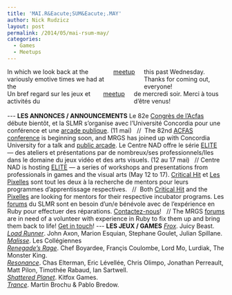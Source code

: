 ```yaml
---
title: 'MAI.R&Eacute;SUM&Eacute;.MAY'
author: Nick Rudzicz
layout: post
permalink: /2014/05/mai-rsum-may/
categories:
  - Games
  - Meetups
---
```

<div class="large-6 columns ">
In which we look back at the variously emotive times we had at the <a href="{{ site.baseurl }}/2014/05/meetup-mai-7-may/">meetup</a> this past Wednesday.
Thanks for coming out, everyone!
</div><div class="large-6 columns ">
Un bref regard sur les jeux et activit&eacute;s du <a href="{{ site.baseurl }}/2014/05/meetup-mai-7-may/">meetup</a> de mercredi soir.
Merci &agrave; tous d&#8217;&ecirc;tre venus!<br /> &nbsp;
</div>
---
<strong>LES ANNONCES / ANNOUNCEMENTS</strong>
Le 82e <a href="http://www.acfas.ca/evenements/congres/programme/82/special/232615">Congr&egrave;s de l&#8217;Acfas</a> d&eacute;bute bient&ocirc;t, et la SLMR s&#8217;organise avec l&#8217;Universit&eacute; Concordia pour une conf&eacute;rence et une <a href="{{ site.baseurl }}/2014/05/acfas-la-culture-ludique-actuelle/">arcade publique</a>. (11 mai) &nbsp; //&nbsp; The 82nd <a href="http://www.acfas.ca/evenements/congres/programme/82/special/232615">ACFAS conference</a> is beginning soon, and MRGS has joined up with Concordia University for a talk and <a href="{{ site.baseurl }}/2014/05/acfas-la-culture-ludique-actuelle/">public arcade</a>.
Le Centre NAD offre le s&eacute;rie <a href="http://elite.nad.ca/fr/">ELITE</a> &#8212; des ateliers et pr&eacute;sentations par de nombreux/ses professionnels/lles dans le domaine du jeux vid&eacute;o et des arts visuels. (12 au 17 mai) &nbsp; //&nbsp;Centre NAD is hosting <a href="http://elite.nad.ca/">ELITE</a> &#8212; a series of workshops and presentations from professionals in games and the visual arts (May 12 to 17).
<a href="http://www.criticalhitmontreal.ca/">Critical Hit</a> et <a href="http://pixelles.ca/fr/">Les Pixelles</a> sont tout les deux &agrave; la recherche de mentors pour leurs programmes d&#8217;apprentissage respectives. &nbsp; //&nbsp; Both <a href="http://www.criticalhitmontreal.ca/">Critical Hit</a> and the <a href="http://pixelles.ca/">Pixelles</a> are looking for mentors for their respective incubator programs.
Les <a href="http://forum.mrgs.ca/">forums</a> du SLMR sont en besoin d&#8217;un/e b&eacute;n&eacute;vole avec de l&#8217;exp&eacute;rience en Ruby pour effectuer des r&eacute;parations. <a href="mailto:bakedgoods@mrgs.ca">Contactez-nous</a>! &nbsp; // The MRGS <a href="http://forum.mrgs.ca">forums</a> are in need of a volunteer with experience in Ruby to fix them up and bring them back to life! <a href="mailto:bakedgoods@mrgs.ca">Get in touch</a>!
---
<strong>LES JEUX / GAMES</strong>
<em><a href="http://juicybeast.itch.io/frox">Frox</a></em>. Juicy Beast.<br /> <em><a href="http://julian-spillane.itch.io/load-runner-tojam-edition">Load Runner</a></em>. John Axon, Marion Esquian, Stephane Goulet, Julian Spillane.<br /> <em><a href="http://renaudbedard.itch.io/malisse">Malisse</a></em>. Les Coll&eacute;giennes<br /> <em><a href="http://notaliensagain.itch.io/renegades-rage">Renegade&#8217;s Rage</a></em>. Chef Boyardee, Fran&ccedil;is Coulombe, Lord Mo, Lurdiak, The Monster King.<br /> <em><a href="http://globalgamejam.org/2014/games/resonance">Resonance</a></em>. Chas Elterman, Eric L&eacute;vell&eacute;e, Chris Olimpo, Jonathan Perreault, Matt Pilon, Timoth&eacute;e Rabaud, Ian Sartwell.<br /> <em><a href="http://www.kitfoxgames.com/shattered-planet/">Shattered Planet</a></em>. Kitfox Games.<br /> <em><a href="http://trancegame.blogspot.ca/">Trance</a></em>. Martin Brochu &#038; Pablo Bredow.<br /> &nbsp;<br /> &nbsp;
